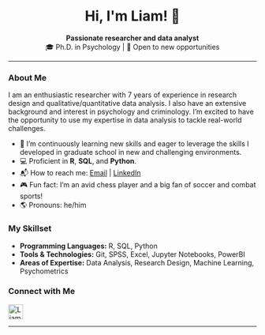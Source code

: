 <h1 align="center">Hi, I'm Liam! 👋</h1>

<p align="center">
  <strong> Passionate researcher and data analyst</strong> <br />
  🎓 Ph.D. in Psychology | 💼 Open to new opportunities 
</p>

---

### About Me

I am an enthusiastic researcher with 7 years of experience in research design and qualitative/quantitative data analysis. I also have an extensive background and interest in psychology and criminology. I’m excited to have the opportunity to use my expertise in data analysis to tackle real-world challenges.

- 🔭 I’m continuously learning new skills and eager to leverage the skills I developed in graduate school in new and challenging environments.
- 💻 Proficient in **R**, **SQL**, and **Python**.
- 📬 How to reach me: [Email](mailto:ld19rk@brocku.ca) | [LinkedIn](https://www.linkedin.com/in/liam-doyle-6b88a12a4/)
- 🎮 Fun fact: I’m an avid chess player and a big fan of soccer and combat sports!
- 🌎 Pronouns: he/him

### My Skillset

- **Programming Languages:** R, SQL, Python
- **Tools & Technologies:** Git, SPSS, Excel, Jupyter Notebooks, PowerBI
- **Areas of Expertise:** Data Analysis, Research Design, Machine Learning, Psychometrics

### Connect with Me

<a href="https://www.linkedin.com/in/liam-doyle-6b88a12a4/">
  <img align="left" alt="Liam Doyle | LinkedIn" width="30px" src="https://cdn.jsdelivr.net/npm/simple-icons@v3/icons/linkedin.svg" />
</a>

<br clear="left" />

---

<!---
liamadoyle/liamadoyle is a ✨ special ✨ repository because its `README.md` (this file) appears on your GitHub profile.
You can click the Preview link to take a look at your changes.
--->
